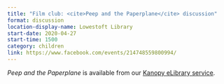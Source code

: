 ```yaml
---
title: "Film club: <cite>Peep and the Paperplane</cite> discussion"
format: discussion
location-display-name: Lowestoft Library
start-date: 2020-04-27
start-time: 1500
category: children
link: https://www.facebook.com/events/214748559800994/
---
```


<cite>Peep and the Paperplane</cite> is available from our [Kanopy eLibrary service](/elibrary/kanopy/).
